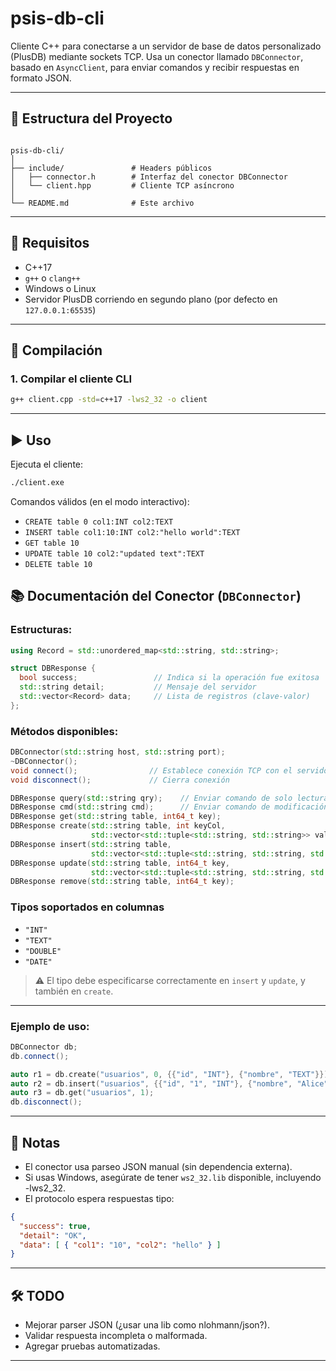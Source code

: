 # psis-db-cli

Cliente C++ para conectarse a un servidor de base de datos personalizado (PlusDB) mediante sockets TCP. Usa un conector llamado `DBConnector`, basado en `AsyncClient`, para enviar comandos y recibir respuestas en formato JSON.

---

## 📁 Estructura del Proyecto

```

psis-db-cli/
│
├── include/               # Headers públicos
│   ├── connector.h        # Interfaz del conector DBConnector
│   └── client.hpp         # Cliente TCP asíncrono
│
└── README.md              # Este archivo

````

---

## 🧱 Requisitos

- C++17
- `g++` o `clang++`
- Windows o Linux
- Servidor PlusDB corriendo en segundo plano (por defecto en `127.0.0.1:65535`)

---

## 🔨 Compilación

### 1. Compilar el cliente CLI

```bash
g++ client.cpp -std=c++17 -lws2_32 -o client
```

---

## ▶️ Uso

Ejecuta el cliente:

```bash
./client.exe
```

Comandos válidos (en el modo interactivo):

* `CREATE table 0 col1:INT col2:TEXT`
* `INSERT table col1:10:INT col2:"hello world":TEXT`
* `GET table 10`
* `UPDATE table 10 col2:"updated text":TEXT`
* `DELETE table 10`


## 📚 Documentación del Conector (`DBConnector`)

### Estructuras:

```cpp
using Record = std::unordered_map<std::string, std::string>;

struct DBResponse {
  bool success;                 // Indica si la operación fue exitosa
  std::string detail;           // Mensaje del servidor
  std::vector<Record> data;     // Lista de registros (clave-valor)
};
```

### Métodos disponibles:

```cpp
DBConnector(std::string host, std::string port);
~DBConnector();
void connect();                // Establece conexión TCP con el servidor
void disconnect();             // Cierra conexión

DBResponse query(std::string qry);    // Enviar comando de solo lectura
DBResponse cmd(std::string cmd);      // Enviar comando de modificación
DBResponse get(std::string table, int64_t key);
DBResponse create(std::string table, int keyCol,
                  std::vector<std::tuple<std::string, std::string>> values);
DBResponse insert(std::string table,
                  std::vector<std::tuple<std::string, std::string, std::string>> values);
DBResponse update(std::string table, int64_t key,
                  std::vector<std::tuple<std::string, std::string, std::string>> values);
DBResponse remove(std::string table, int64_t key);
```

### Tipos soportados en columnas

* `"INT"`
* `"TEXT"`
* `"DOUBLE"`
* `"DATE"`

> ⚠️ El tipo debe especificarse correctamente en `insert` y `update`, y también en `create`.

---

### Ejemplo de uso:

```cpp
DBConnector db;
db.connect();

auto r1 = db.create("usuarios", 0, {{"id", "INT"}, {"nombre", "TEXT"}});
auto r2 = db.insert("usuarios", {{"id", "1", "INT"}, {"nombre", "Alice", "TEXT"}});
auto r3 = db.get("usuarios", 1);
db.disconnect();
```

---

## 📌 Notas

* El conector usa parseo JSON manual (sin dependencia externa).
* Si usas Windows, asegúrate de tener `ws2_32.lib` disponible, incluyendo -lws2_32.
* El protocolo espera respuestas tipo:

```json
{
  "success": true,
  "detail": "OK",
  "data": [ { "col1": "10", "col2": "hello" } ]
}
```

---

## 🛠 TODO

* Mejorar parser JSON (¿usar una lib como nlohmann/json?).
* Validar respuesta incompleta o malformada.
* Agregar pruebas automatizadas.

---